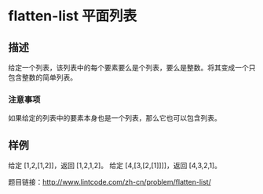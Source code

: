 # flatten-list 平面列表 
## 描述
给定一个列表，该列表中的每个要素要么是个列表，要么是整数。将其变成一个只包含整数的简单列表。
### 注意事项
如果给定的列表中的要素本身也是一个列表，那么它也可以包含列表。
## 样例 
给定 [1,2,[1,2]]，返回 [1,2,1,2]。
给定 [4,[3,[2,[1]]]]，返回 [4,3,2,1]。

题目链接：http://www.lintcode.com/zh-cn/problem/flatten-list/